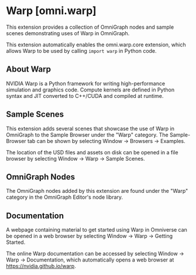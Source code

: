 # Warp [omni.warp]

This extension provides a collection of OmniGraph nodes and sample scenes demonstrating uses of Warp in OmniGraph.

This extension automatically enables the omni.warp.core extension, which allows Warp to be used by calling `import warp`
in Python code.

## About Warp

NVIDIA Warp is a Python framework for writing high-performance simulation and graphics code.
Compute kernels are defined in Python syntax and JIT converted to C++/CUDA and compiled at runtime.

## Sample Scenes

This extension adds several scenes that showcase the use of Warp in OmniGraph to the Sample Browser under the "Warp" category.
The Sample-Browser tab can be shown by selecting Window -> Browsers -> Examples.

The location of the USD files and assets on disk can be opened in a file browser by selecting Window -> Warp -> Sample Scenes.

## OmniGraph Nodes

The OmniGraph nodes added by this extension are found under the "Warp" category
in the OmniGraph Editor's node library.

## Documentation

A webpage containing material to get started using Warp in Omniverse can be opened in a web browser by selecting
Window -> Warp -> Getting Started.

The online Warp documentation can be accessed by selecting Window -> Warp -> Documentation, which automatically opens
a web browser at https://nvidia.github.io/warp.

